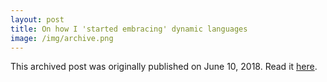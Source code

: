 ```yaml
---
layout: post
title: On how I 'started embracing' dynamic languages
image: /img/archive.png
---
```

This archived post was originally published on June 10, 2018. Read it [here](/alex.ciobanu.org/indexc344.html).
